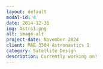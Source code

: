 ```yaml
---
layout: default
modal-id: 4
date: 2014-12-31
img: Astro1.png
alt: image-alt
project-date: November 2024
client: MAE 3304 Astronautics 1
category: Satellite Design
description: Currently working on!
---
```

